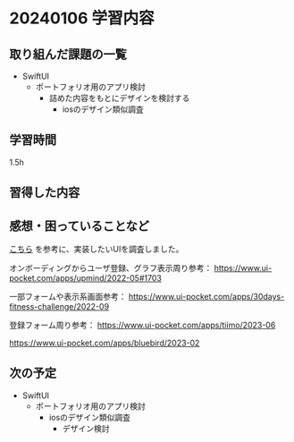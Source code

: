 # 20240106 学習内容

## 取り組んだ課題の一覧

- SwiftUI
  - ポートフォリオ用のアプリ検討
    - 詰めた内容をもとにデザインを検討する
      - iosのデザイン類似調査

## 学習時間

1.5h

## 習得した内容

## 感想・困っていることなど

[こちら](https://www.ui-pocket.com/apps)
を参考に、実装したいUIを調査しました。

オンボーディングからユーザ登録、グラフ表示周り参考：
<https://www.ui-pocket.com/apps/upmind/2022-05#1703>

一部フォームや表示系画面参考：
<https://www.ui-pocket.com/apps/30days-fitness-challenge/2022-09>

登録フォーム周り参考：
<https://www.ui-pocket.com/apps/tiimo/2023-06>

<https://www.ui-pocket.com/apps/bluebird/2023-02>

## 次の予定

- SwiftUI
  - ポートフォリオ用のアプリ検討
    - iosのデザイン類似調査
      - デザイン検討